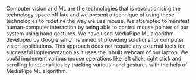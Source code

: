 Computer vision and ML are the technologies that is revolutionising the technology space off late and we present a technique of using these technologies to redefine the way we use mouse. We attempted to manifest human-computer interaction by being able to control mouse pointer of our system using hand gestures. We have used MediaPipe ML algorithm developed by Google which is aimed at providing solutions for computer vision applications. This approach does not require any external tools for successful implementation as it uses the inbuilt webcam of our laptop. We could implement various mouse operations like left click, right click and scrolling functionalities by tracking various hand gestures with the help of MediaPipe ML algorithm.

